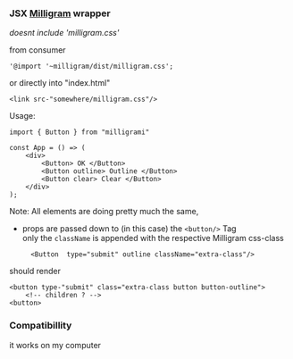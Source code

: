 ### JSX [Milligram](http://milligram.io/) wrapper

*doesnt include 'milligram.css'*

from consumer

    '@import '~milligram/dist/milligram.css';
    
or directly into "index.html"

    <link src-"somewhere/milligram.css"/>

Usage: 
```
import { Button } from "milligrami"

const App = () => (
    <div>
        <Button> OK </Button>
        <Button outline> Outline </Button>
        <Button clear> Clear </Button>
    </div>
);
```
Note: All elements are doing pretty much the same,   

- props are passed down to (in this case) the <code><button\/\></code> Tag   
only the <code>className</code> is appended with the respective Milligram css-class

        <Button  type="submit" outline className="extra-class"/>

should render 

    <button type-"submit" class="extra-class button button-outline">
        <!-- children ? -->
    <button>

    


### Compatibillity 
it works on my computer